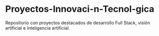 # Proyectos-Innovaci-n-Tecnol-gica
Repositorio con proyectos destacados de desarrollo Full Stack, visión artificial e inteligencia artificial.
